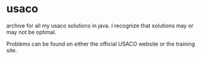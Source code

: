 # usaco
archive for all my usaco solutions in java. I recognize that solutions may or may not be optimal.

Problems can be found on either the official USACO website or the training site.
